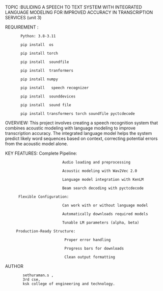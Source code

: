 TOPIC :BULIDING A SPEECH TO TEXT SYSTEM WITH INTEGRATED LANGUAGE  MODELING FOR IMPROVED ACCURACY IN TRANSCRIPTION SERVICES  (unit  3)

REQUIREMENT  :
             
           Python: 3.8-3.11

           pip install  os

           pip install torch

           pip install  soundfile

           pip install  tranformers

           pip install numpy

           pip install   speech recognizer

           pip install  sounddevices

           pip install  sound file
            
           pip install transformers torch soundfile pyctcdecode

OVERVIEW:
              This project involves creating a speech recognition system that combines acoustic modeling with language modeling to improve transcription accuracy. The 
              integrated language model helps the system predict likely word sequences based on context, correcting potential errors from the acoustic model alone.

KEY FEATURES:
           Complete Pipeline:

                              Audio loading and preprocessing

                              Acoustic modeling with Wav2Vec 2.0

                              Language model integration with KenLM

                              Beam search decoding with pyctcdecode

          Flexible Configuration:

                              Can work with or without language model

                              Automatically downloads required models

                              Tunable LM parameters (alpha, beta)

         Production-Ready Structure:

                               Proper error handling

                               Progress bars for downloads

                               Clean output formatting


AUTHOR
         
            sethuraman.s ,
            3rd cse,
            ksk college of engineering and technology.
